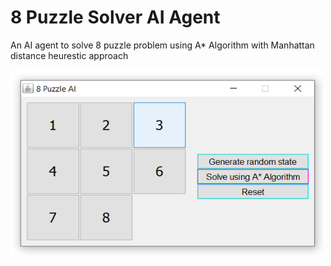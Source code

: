 # 8 Puzzle Solver AI Agent

An AI agent to solve 8 puzzle problem using A* Algorithm with Manhattan distance heurestic approach

<img src="static/8 Puzzle.png" height = "300" width="500">

